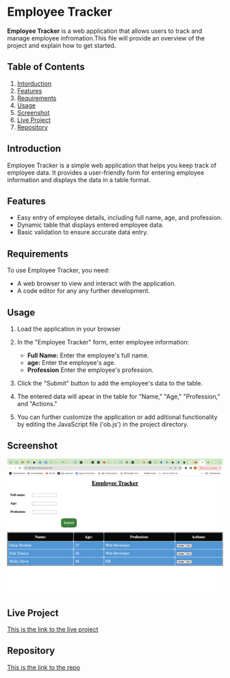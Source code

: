 # Employee Tracker 

**Employee Tracker** is a web application that allows users to track and manage employee infromation.This file will provide an overview of the project and explain how to get started.

## Table of Contents 
1.  [Intorduction](#introduction)
2.  [Features](#features)
3.  [Requirements](#requirements)
4.  [Usage](#usage)
5.  [Screenshot](#screenshot)
6.  [Live Project](#live-project)
10. [Repository](#repository)

## Introduction

Employee Tracker is a simple web application that helps you keep track of employee data. It provides a user-friendly form for entering employee information and displays the data in a table format.

## Features

- Easy entry of employee details, including full name, age, and profession.
- Dynamic table that displays entered employee data.
- Basic validation to ensure accurate data entry.

## Requirements

To use Employee Tracker, you need:
- A web browser to view and interact with the application.
- A code editor for any any further development.

## Usage

1. Load the application in your browser
2. In the "Employee Tracker" form, enter employee information:
    - **Full Name:** Enter the employee's full name.
    - **age:** Enter the employee's age.
    - **Profession** Enter the employee's profession.

3. Click the "Submit" button to add the employee's data to the table. 

4. The entered data will apear in the table for "Name," "Age," "Profession," and "Actions."

5. You can further customize the application or add aditional functionality by editing the JavaScript file ('ob.js') in the project directory.

## Screenshot

![This is a screenshot of project](Employee.png)

## Live Project

[This is the link to the live project](https://omar12ahmed.github.io/employee-tracker/)



## Repository

[This is the link to the repo](https://github.com/omar12ahmed/calculator)

